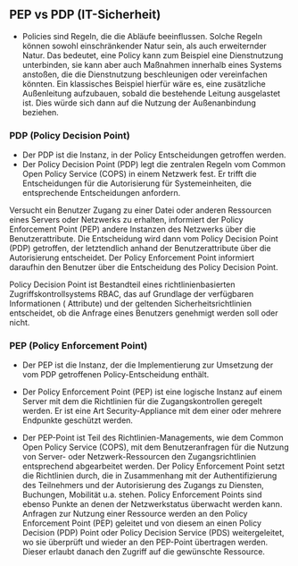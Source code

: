 ## PEP vs PDP (IT-Sicherheit)

- Policies sind Regeln, die die Abläufe beeinflussen. Solche Regeln können sowohl einschränkender Natur sein, als auch erweiternder Natur. Das bedeutet, eine Policy kann zum Beispiel eine Dienstnutzung unterbinden, sie kann aber auch Maßnahmen innerhalb eines Systems anstoßen, die die Dienstnutzung beschleunigen oder vereinfachen könnten. Ein klassisches Beispiel hierfür wäre es, eine zusätzliche Außenleitung aufzubauen, sobald die bestehende Leitung ausgelastet ist. Dies würde sich dann auf die Nutzung der Außenanbindung beziehen.

### PDP (Policy Decision Point)
- Der PDP ist die Instanz, in der Policy Entscheidungen getroffen werden.
- Der Policy Decision Point (PDP) legt die zentralen Regeln vom Common Open Policy Service (COPS) in einem Netzwerk fest. Er trifft die Entscheidungen für die Autorisierung für Systemeinheiten, die entsprechende Entscheidungen anfordern.

Versucht ein Benutzer Zugang zu einer Datei oder anderen Ressourcen eines Servers oder Netzwerks zu erhalten, informiert der Policy Enforcement Point (PEP) andere Instanzen des Netzwerks über die Benutzerattribute. Die Entscheidung wird dann vom Policy Decision Point (PDP) getroffen, der letztendlich anhand der Benutzerattribute über die Autorisierung entscheidet. Der Policy Enforcement Point informiert daraufhin den Benutzer über die Entscheidung des Policy Decision Point.

Policy Decision Point ist Bestandteil eines richtlinienbasierten Zugriffskontrollsystems RBAC, das auf Grundlage der verfügbaren Informationen ( Attribute) und der geltenden Sicherheitsrichtlinien entscheidet, ob die Anfrage eines Benutzers genehmigt werden soll oder nicht.

### PEP (Policy Enforcement Point)
- Der PEP ist die Instanz, der die Implementierung zur Umsetzung der vom PDP getroffenen Policy-Entscheidung enthält.

- Der Policy Enforcement Point (PEP) ist eine logische Instanz auf einem Server mit dem die Richtlinien für die Zugangskontrollen geregelt werden. Er ist eine Art Security-Appliance mit dem einer oder mehrere Endpunkte geschützt werden.

- Der PEP-Point ist Teil des Richtlinien-Managements, wie dem Common Open Policy Service (COPS), mit dem Benutzeranfragen für die Nutzung von Server- oder Netzwerk-Ressourcen den Zugangsrichtlinien entsprechend abgearbeitet werden. 
Der Policy Enforcement Point setzt die Richtlinien durch, die in Zusammenhang mit der Authentifizierung des Teilnehmers und der Autorisierung des Zugangs zu Diensten, Buchungen, Mobilität u.a. stehen. Policy Enforcement Points sind ebenso Punkte an denen der Netzwerkstatus überwacht werden kann. Anfragen zur Nutzung einer Ressource werden an den Policy Enforcement Point (PEP) geleitet und von diesem an einen Policy Decision (PDP) Point oder Policy Decision Service (PDS) weitergeleitet, wo sie überprüft und wieder an den PEP-Point übertragen werden. Dieser erlaubt danach den Zugriff auf die gewünschte Ressource.